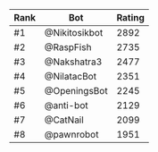 Rank|Bot|Rating
---|---|---
#1|@Nikitosikbot|2892
#2|@RaspFish|2735
#3|@Nakshatra3|2477
#4|@NilatacBot|2351
#5|@OpeningsBot|2245
#6|@anti-bot|2129
#7|@CatNail|2099
#8|@pawnrobot|1951
